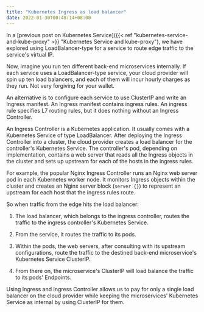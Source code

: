 ```yaml
---
title: "Kubernetes Ingress as load balancer"
date: 2022-01-30T00:48:14+08:00
---
```

In a [previous post on Kubernetes Service]({{< ref "kubernetes-service-and-kube-proxy" >}} "Kubernetes Service and kube-proxy"), we have explored using LoadBalancer-type for a service to route edge traffic to the service's virtual IP.

Now, imagine you run ten different back-end microservices internally. If each service uses a LoadBalancer-type service, your cloud provider will spin up ten load balancers, and each of them will incur hourly charges as they run. Not very forgiving for your wallet.

An alternative is to configure each service to use ClusterIP and write an Ingress manifest. An Ingress manifest contains ingress rules. An ingress rule specifies L7 routing rules, but it does nothing without an Ingress Controller.

An Ingress Controller is a Kubernetes application. It usually comes with a Kubernetes Service of type LoadBalancer. After deploying the Ingress Controller into a cluster, the cloud provider creates a load balancer for the controller's Kubernetes Service. The controller's pod, depending on implementation, contains a web server that reads all the Ingress objects in the cluster and sets up upstream for each of the hosts in the ingress rules.

For example, the popular Nginx Ingress Controller runs an Nginx web server pod in each Kubernetes worker node. It monitors Ingress objects within the cluster and creates an Nginx server block (`server {}`) to represent an upstream for each host that the ingress rules route.

So when traffic from the edge hits the load balancer:

  1. The load balancer, which belongs to the ingress controller, routes the traffic to the ingress controller's Kubernetes Service.

  1. From the service, it routes the traffic to its pods.

  1. Within the pods, the web servers, after consulting with its upstream configurations, route the traffic to the destined back-end microservice's Kubernetes Service ClusterIP.

  1. From there on, the microservice's ClusterIP will load balance the traffic to its pods' Endpoints.

Using Ingress and Ingress Controller allows us to pay for only a single load balancer on the cloud provider while keeping the microservices' Kubernetes Service as internal by using ClusterIP for them.
